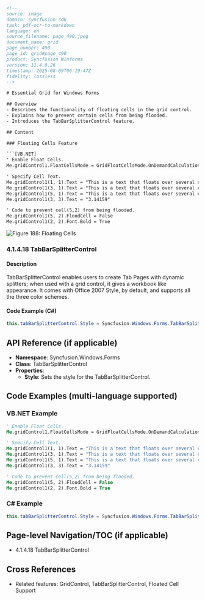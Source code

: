 ```html
<!-- 
source: image
domain: syncfusion-sdk
task: pdf-ocr-to-markdown
language: en
source_filename: page_490.jpeg
document_name: grid
page_number: 490
page_id: grid#page_490
product: Syncfusion Winforms
version: 11.4.0.26
timestamp: 2025-08-09T06:19:47Z
fidelity: lossless
-->

# Essential Grid for Windows Forms

## Overview
- Describes the functionality of floating cells in the grid control.
- Explains how to prevent certain cells from being flooded.
- Introduces the TabBarSplitterControl feature.

## Content

### Floating Cells Feature

```[VB.NET]
' Enable Float Cells.
Me.gridControl1.FloatCellsMode = GridFloatCellsMode.OnDemandCalculation

' Specify Cell Text.
Me.gridControl1(1, 1).Text = "This is a text that floats over several cells."
Me.gridControl1(3, 1).Text = "This is a text that floats over several cells."
Me.gridControl1(5, 1).Text = "This is a text that floats over several cells."
Me.gridControl1(3, 3).Text = "3.14159"

' Code to prevent cell(5,2) from being flooded.
Me.gridControl1(5, 2).FloodCell = False
Me.gridControl1(2, 2).Font.Bold = True
```

![Figure 188: Floating Cells](https://i.imgur.com/UnZi5yS.png)

### 4.1.4.18 TabBarSplitterControl

#### Description

TabBarSplitterControl enables users to create Tab Pages with dynamic splitters; when used with a grid control, it gives a workbook like appearance. It comes with Office 2007 Style, by default, and supports all the three color schemes.

#### Code Example (C#)

```csharp
this.tabBarSplitterControl.Style = Syncfusion.Windows.Forms.TabBarSplitterStyle.Office2007;
```

## API Reference (if applicable)
- **Namespace**: Syncfusion.Windows.Forms
- **Class**: TabBarSplitterControl
- **Properties**:
  - **Style**: Sets the style for the TabBarSplitterControl.

## Code Examples (multi-language supported)

### VB.NET Example
```vb
' Enable Float Cells.
Me.gridControl1.FloatCellsMode = GridFloatCellsMode.OnDemandCalculation

' Specify Cell Text.
Me.gridControl1(1, 1).Text = "This is a text that floats over several cells."
Me.gridControl1(3, 1).Text = "This is a text that floats over several cells."
Me.gridControl1(5, 1).Text = "This is a text that floats over several cells."
Me.gridControl1(3, 3).Text = "3.14159"

' Code to prevent cell(5,2) from being flooded.
Me.gridControl1(5, 2).FloodCell = False
Me.gridControl1(2, 2).Font.Bold = True
```

### C# Example
```csharp
this.tabBarSplitterControl.Style = Syncfusion.Windows.Forms.TabBarSplitterStyle.Office2007;
```

## Page-level Navigation/TOC (if applicable)
- 4.1.4.18 TabBarSplitterControl

## Cross References
- Related features: GridControl, TabBarSplitterControl, Floated Cell Support

<!-- tags: [Syncfusion Winforms, TabBarSplitterControl, Grid, Office2007, GridFloatCellsMode] keywords: [FloatingCells, FloodCell, Font.Bold, TabPages, DynamicSplitters, WorkbookAppearance, TabBarSplitterStyle] -->
```